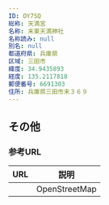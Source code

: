 ```yaml
---
ID: OY7SQ
総称: 天満宮
名称: 末東天満神社
名称読み: null
別名: null
都道府県: 兵庫県
区域: 三田市
緯度: 34.9435893
経度: 135.2117818
郵便番号: 6691303
住所: 兵庫県三田市末３６９
---
```


## その他

### 参考URL

| URL | 説明          |
| --- | ------------- |
|     | OpenStreetMap |
